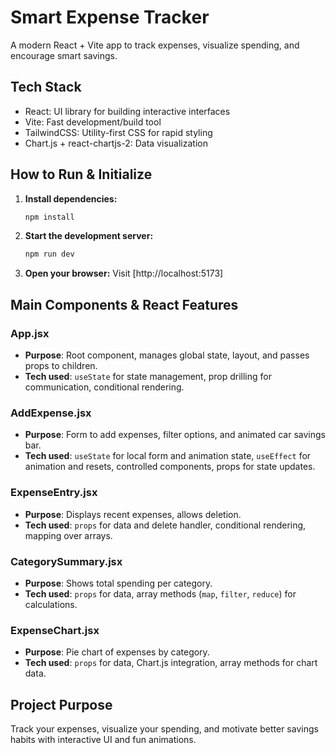 # Smart Expense Tracker

A modern React + Vite app to track expenses, visualize spending, and encourage smart savings.

## Tech Stack

- React: UI library for building interactive interfaces
- Vite: Fast development/build tool
- TailwindCSS: Utility-first CSS for rapid styling
- Chart.js + react-chartjs-2: Data visualization

## How to Run & Initialize

1. **Install dependencies:**

   ```sh
   npm install
   ```

2. **Start the development server:**

   ```sh
   npm run dev
   ```

3. **Open your browser:**
   Visit [http://localhost:5173]

## Main Components & React Features

### App.jsx

- **Purpose**: Root component, manages global state, layout, and passes props to children.
- **Tech used**: `useState` for state management, prop drilling for communication, conditional rendering.

### AddExpense.jsx

- **Purpose**: Form to add expenses, filter options, and animated car savings bar.
- **Tech used**: `useState` for local form and animation state, `useEffect` for animation and resets, controlled components, props for state updates.

### ExpenseEntry.jsx

- **Purpose**: Displays recent expenses, allows deletion.
- **Tech used**: `props` for data and delete handler, conditional rendering, mapping over arrays.

### CategorySummary.jsx

- **Purpose**: Shows total spending per category.
- **Tech used**: `props` for data, array methods (`map`, `filter`, `reduce`) for calculations.

### ExpenseChart.jsx

- **Purpose**: Pie chart of expenses by category.
- **Tech used**: `props` for data, Chart.js integration, array methods for chart data.

## Project Purpose

Track your expenses, visualize your spending, and motivate better savings habits with interactive UI and fun animations.
